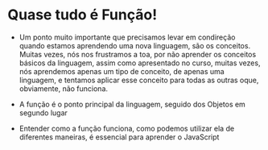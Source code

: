 # Quase tudo é Função!

- Um ponto muito importante que precisamos levar em condireção quando estamos aprendendo uma nova linguagem, são os conceitos. 
Muitas vezes, nós nos frustramos a toa, por não aprender os conceitos básicos da linguagem, assim como apresentado no curso,
muitas vezes, nós aprendemos apenas um tipo de conceito, de apenas uma linguagem, e tentamos aplicar esse conceito para todas as outras
oque, obviamente, não funciona.

- A função é o ponto principal da linguagem, seguido dos Objetos em segundo lugar

- Entender como a função funciona, como podemos utilizar ela de diferentes maneiras, é essencial para aprender o JavaScript